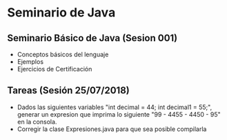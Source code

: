 # Seminario de Java

## Seminario Básico de Java (Sesion 001)

* Conceptos básicos del lenguaje
* Ejemplos
* Ejercicios de Certificación

## Tareas (Sesión 25/07/2018)

* Dados las siguientes variables "int decimal = 44; int decimal1 = 55;", generar un expresion que imprima lo siguiente "99 - 4455 - 4450 - 95" en la consola.
* Corregir la clase Expresiones.java para que sea posible compilarla
